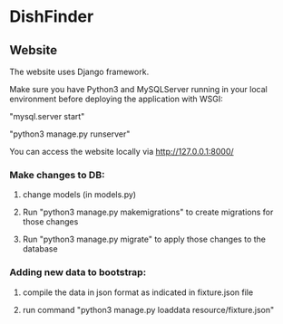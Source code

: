 # DishFinder

## Website

The website uses Django framework.

Make sure you have Python3 and MySQLServer running in your local environment before deploying the application with WSGI:

"mysql.server start"

"python3 manage.py runserver"

You can access the website locally via http://127.0.0.1:8000/


### Make changes to DB:

1. change models (in models.py)

2. Run "python3 manage.py makemigrations" to create migrations for those changes

3. Run "python3 manage.py migrate" to apply those changes to the database


### Adding new data to bootstrap:

1. compile the data in json format as indicated in fixture.json file

2. run command "python3 manage.py loaddata resource/fixture.json"

